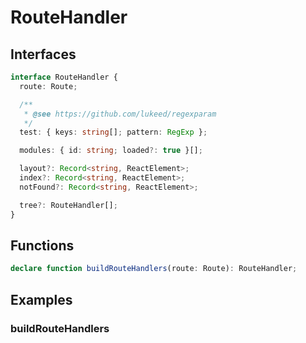 # RouteHandler

## Interfaces

```ts
interface RouteHandler {
  route: Route;

  /**
   * @see https://github.com/lukeed/regexparam
   */
  test: { keys: string[]; pattern: RegExp };

  modules: { id: string; loaded?: true }[];

  layout?: Record<string, ReactElement>;
  index?: Record<string, ReactElement>;
  notFound?: Record<string, ReactElement>;

  tree?: RouteHandler[];
}
```

## Functions

```ts
declare function buildRouteHandlers(route: Route): RouteHandler;
```

## Examples

### buildRouteHandlers

```ts

```
